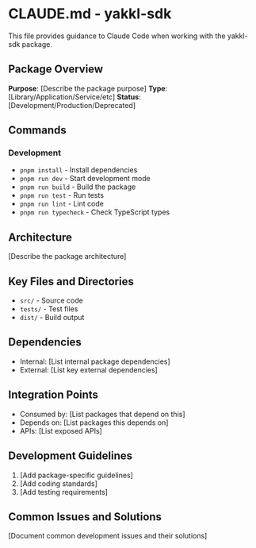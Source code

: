 # CLAUDE.md - yakkl-sdk

This file provides guidance to Claude Code when working with the yakkl-sdk package.

## Package Overview
**Purpose**: [Describe the package purpose]
**Type**: [Library/Application/Service/etc]
**Status**: [Development/Production/Deprecated]

## Commands

### Development
- `pnpm install` - Install dependencies
- `pnpm run dev` - Start development mode
- `pnpm run build` - Build the package
- `pnpm run test` - Run tests
- `pnpm run lint` - Lint code
- `pnpm run typecheck` - Check TypeScript types

## Architecture
[Describe the package architecture]

## Key Files and Directories
- `src/` - Source code
- `tests/` - Test files
- `dist/` - Build output

## Dependencies
- Internal: [List internal package dependencies]
- External: [List key external dependencies]

## Integration Points
- Consumed by: [List packages that depend on this]
- Depends on: [List packages this depends on]
- APIs: [List exposed APIs]

## Development Guidelines
1. [Add package-specific guidelines]
2. [Add coding standards]
3. [Add testing requirements]

## Common Issues and Solutions
[Document common development issues and their solutions]
